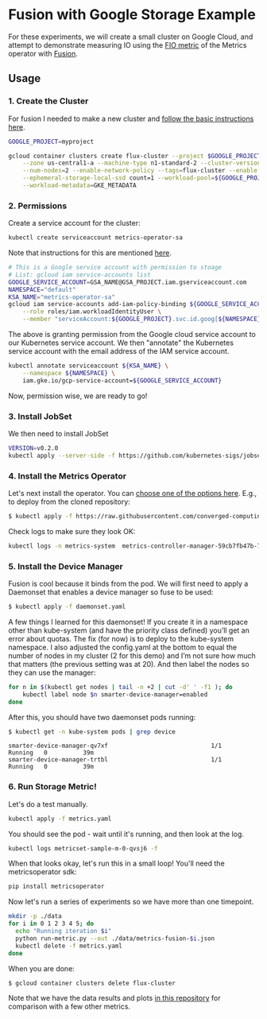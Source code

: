 # Fusion with Google Storage Example

For these experiments, we will create a small cluster on Google Cloud, and attempt
to demonstrate measuring IO using the [FIO metric](https://converged-computing.github.io/metrics-operator/getting_started/metrics.html#fio) of the Metrics operator
with [Fusion](https://seqera.io/fusion/).

## Usage

### 1. Create the Cluster

For fusion I needed to make a new cluster and [follow the basic instructions here](https://flux-framework.org/flux-operator/deployment/google/fusion.html?h=fusion#create-cluster).

```bash
GOOGLE_PROJECT=myproject
```
```bash
gcloud container clusters create flux-cluster --project $GOOGLE_PROJECT \
    --zone us-central1-a --machine-type n1-standard-2 --cluster-version 1.25 \
    --num-nodes=2 --enable-network-policy --tags=flux-cluster --enable-intra-node-visibility \
    --ephemeral-storage-local-ssd count=1 --workload-pool=${GOOGLE_PROJECT}.svc.id.goog \
    --workload-metadata=GKE_METADATA
```

### 2. Permissions

Create a service account for the cluster:

```bash
kubectl create serviceaccount metrics-operator-sa
```

Note that instructions for this are mentioned [here](https://flux-framework.org/flux-operator/deployment/google/fusion.html?h=fusion#create-cluster).

```bash
# This is a Google service account with permission to stoage
# List: gcloud iam service-accounts list
GOOGLE_SERVICE_ACCOUNT=GSA_NAME@GSA_PROJECT.iam.gserviceaccount.com
NAMESPACE="default"
KSA_NAME="metrics-operator-sa"
gcloud iam service-accounts add-iam-policy-binding ${GOOGLE_SERVICE_ACCOUNT} \
    --role roles/iam.workloadIdentityUser \
    --member "serviceAccount:${GOOGLE_PROJECT}.svc.id.goog[${NAMESPACE}/${KSA_NAME}]"
```
The above is granting permission from the Google cloud service account to our Kubernetes service account.
We then "annotate" the Kubernetes service account with the email address of the IAM service account.

```bash
kubectl annotate serviceaccount ${KSA_NAME} \
    --namespace ${NAMESPACE} \
    iam.gke.io/gcp-service-account=${GOOGLE_SERVICE_ACCOUNT}
```

Now, permission wise, we are ready to go!

### 3. Install JobSet

We then need to install JobSet

```bash
VERSION=v0.2.0
kubectl apply --server-side -f https://github.com/kubernetes-sigs/jobset/releases/download/$VERSION/manifests.yaml
```

### 4. Install the Metrics Operator

Let's next install the operator. You can [choose one of the options here](https://converged-computing.github.io/metrics-operator/getting_started/user-guide.html). 
E.g., to deploy from the cloned repository:

```bash
$ kubectl apply -f https://raw.githubusercontent.com/converged-computing/metrics-operator/main/examples/dist/metrics-operator.yaml
```

Check logs to make sure they look OK:

```bash
kubectl logs -n metrics-system  metrics-controller-manager-59cb7fb47b-7rgzz -f
```

### 5. Install the Device Manager

Fusion is cool because it binds from the pod. We will first need to apply a Daemonset that enables a device manager so fuse to be used:

```bash
$ kubectl apply -f daemonset.yaml
```

A few things I learned for this daemonset! If you create it in a namespace other than kube-system (and have the priority class defined) you’ll get an error about quotas. The fix (for now) is to deploy to the kube-system namespace. I also adjusted the config.yaml at the bottom to equal the number of nodes in my cluster (2 for this demo) and I’m not sure how much that matters (the previous setting was at 20).
And then label the nodes so they can use the manager:

```bash
for n in $(kubectl get nodes | tail -n +2 | cut -d' ' -f1 ); do
    kubectl label node $n smarter-device-manager=enabled
done 
```

After this, you should have two daemonset pods running:

```bash
$ kubectl get -n kube-system pods | grep device
```
```console
smarter-device-manager-qv7xf                             1/1     Running   0          39m
smarter-device-manager-trtbl                             1/1     Running   0          39m
```

### 6. Run Storage Metric!

Let's do a test manually.

```bash
kubectl apply -f metrics.yaml
```

You should see the pod - wait until it's running, and then look at the log.

```bash
kubectl logs metricset-sample-m-0-qvsj6 -f
```

When that looks okay, let's run this in a small loop! You'll need the metricsoperator sdk:

```bash
pip install metricsoperator
```

Now let's run a series of experiments so we have more than one timepoint.

```bash
mkdir -p ./data
for i in 0 1 2 3 4 5; do
  echo "Running iteration $i"
  python run-metric.py --out ./data/metrics-fusion-$i.json
  kubectl delete -f metrics.yaml
done
```

When you are done:

```bash
$ gcloud container clusters delete flux-cluster
```

Note that we have the data results and plots [in this repository](https://github.com/converged-computing/metrics-operator-experiments/tree/main/google/storage#results) 
for comparison with a few other metrics.